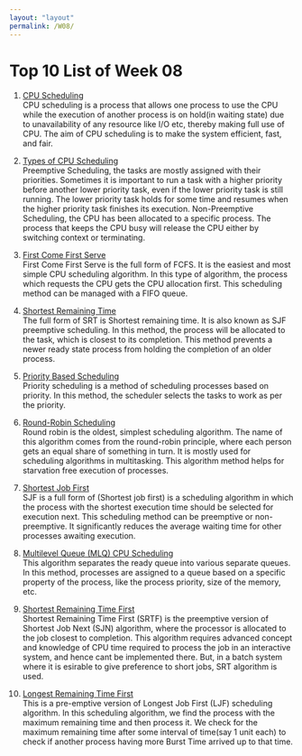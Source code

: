```yaml
---
layout: "layout"
permalink: /W08/
---
```


# Top 10 List of Week 08

1. [CPU Scheduling](https://www.studytonight.com/operating-system/cpu-scheduling)<br>
CPU scheduling is a process that allows one process to use the CPU while the execution of another process is on 
hold(in waiting state) due to unavailability of any resource like I/O etc, thereby making full use of CPU. The 
aim of CPU scheduling is to make the system efficient, fast, and fair.

2. [Types of CPU Scheduling](https://www.guru99.com/cpu-scheduling-algorithms.html)<br>
Preemptive Scheduling, the tasks are mostly assigned with their priorities. Sometimes it is important to run a 
task with a higher priority before another lower priority task, even if the lower priority task is still running. 
The lower priority task holds for some time and resumes when the higher priority task finishes its execution.
Non-Preemptive Scheduling, the CPU has been allocated to a specific process. The process that keeps the CPU busy 
will release the CPU either by switching context or terminating.

3. [First Come First Serve](https://www.tutorialspoint.com/operating_system/os_process_scheduling_algorithms.htm)<br>
First Come First Serve is the full form of FCFS. It is the easiest and most simple CPU scheduling algorithm. In 
this type of algorithm, the process which requests the CPU gets the CPU allocation first. This scheduling method 
can be managed with a FIFO queue.

4. [Shortest Remaining Time](https://www.guru99.com/cpu-scheduling-algorithms.html)<br>
The full form of SRT is Shortest remaining time. It is also known as SJF preemptive scheduling. In this method, 
the process will be allocated to the task, which is closest to its completion. This method prevents a newer ready 
state process from holding the completion of an older process.

5. [Priority Based Scheduling](https://www.studytonight.com/operating-system/priority-scheduling)<br>
Priority scheduling is a method of scheduling processes based on priority. In this method, the scheduler selects 
the tasks to work as per the priority.

6. [Round-Robin Scheduling](https://www.guru99.com/round-robin-scheduling-example.html)<br>
Round robin is the oldest, simplest scheduling algorithm. The name of this algorithm comes from the round-robin 
principle, where each person gets an equal share of something in turn. It is mostly used for scheduling 
algorithms in multitasking. This algorithm method helps for starvation free execution of processes.

7. [Shortest Job First](https://www.guru99.com/shortest-job-first-sjf-scheduling.html)<br>
SJF is a full form of (Shortest job first) is a scheduling algorithm in which the process with the shortest 
execution time should be selected for execution next. This scheduling method can be preemptive or non-preemptive. 
It significantly reduces the average waiting time for other processes awaiting execution.

8. [Multilevel Queue (MLQ) CPU Scheduling](https://www.geeksforgeeks.org/multilevel-queue-mlq-cpu-scheduling/)<br>
This algorithm separates the ready queue into various separate queues. In this method, processes are assigned to 
a queue based on a specific property of the process, like the process priority, size of the memory, etc.

9. [Shortest Remaining Time First](https://www.geeksforgeeks.org/introduction-of-shortest-remaining-time-first-srtf-algorithm/)<br>
Shortest Remaining Time First (SRTF) is the preemptive version of Shortest Job Next (SJN) algorithm, where the 
processor is allocated to the job closest to completion. This algorithm requires advanced concept and knowledge 
of CPU time required to process the job in an interactive system, and hence cant be implemented there. But, in a 
batch system where it is esirable to give preference to short jobs, SRT algorithm is used.

10. [Longest Remaining Time First](https://www.geeksforgeeks.org/longest-remaining-time-first-lrtf-cpu-scheduling-algorithm/)<br>
This is a pre-emptive version of Longest Job First (LJF) scheduling algorithm. In this scheduling algorithm, we 
find the process with the maximum remaining time and then process it. We check for the maximum remaining time 
after some interval of time(say 1 unit each) to check if another process having more Burst Time arrived up to 
that time.
